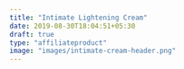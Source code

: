 ```yaml
---
title: "Intimate Lightening Cream"
date: 2019-08-30T18:04:51+05:30
draft: true
type: "affiliateproduct"
image: "images/intimate-cream-header.png"
---
```


